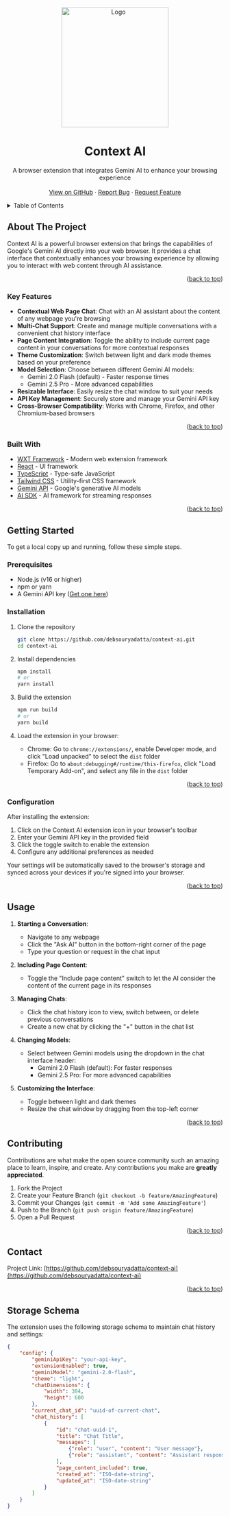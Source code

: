 <!-- Improved compatibility of back to top link: See: https://github.com/othneildrew/Best-README-Template/pull/73 -->
<a id="readme-top"></a>

<!-- PROJECT LOGO -->
<br />
<div align="center">
  <img src="https://res.cloudinary.com/diyxwdtjd/image/upload/v1744564843/projects/context-ai-logo.png" alt="Logo" width="250" height="280">
  <h1 align="center">Context AI</h1>

  <p align="center">
    A browser extension that integrates Gemini AI to enhance your browsing experience
    <br />
    <br />
    <a href="https://github.com/debsouryadatta/context-ai">View on GitHub</a>
    ·
    <a href="https://github.com/debsouryadatta/context-ai/issues">Report Bug</a>
    ·
    <a href="https://github.com/debsouryadatta/context-ai/issues">Request Feature</a>
  </p>
</div>

<!-- TABLE OF CONTENTS -->
<details>
  <summary>Table of Contents</summary>
  <ol>
    <li>
      <a href="#about-the-project">About The Project</a>
      <ul>
        <li><a href="#key-features">Key Features</a></li>
        <li><a href="#demo">Demo</a></li>
        <li><a href="#built-with">Built With</a></li>
      </ul>
    </li>
    <li>
      <a href="#getting-started">Getting Started</a>
      <ul>
        <li><a href="#prerequisites">Prerequisites</a></li>
        <li><a href="#installation">Installation</a></li>
        <li><a href="#configuration">Configuration</a></li>
      </ul>
    </li>
    <li><a href="#usage">Usage</a></li>
    <li><a href="#contributing">Contributing</a></li>
    <li><a href="#contact">Contact</a></li>
  </ol>
</details>

<!-- ABOUT THE PROJECT -->
## About The Project

Context AI is a powerful browser extension that brings the capabilities of Google's Gemini AI directly into your web browser. It provides a chat interface that contextually enhances your browsing experience by allowing you to interact with web content through AI assistance.

<p align="right">(<a href="#readme-top">back to top</a>)</p>

### Key Features

- **Contextual Web Page Chat**: Chat with an AI assistant about the content of any webpage you're browsing
- **Multi-Chat Support**: Create and manage multiple conversations with a convenient chat history interface
- **Page Content Integration**: Toggle the ability to include current page content in your conversations for more contextual responses
- **Theme Customization**: Switch between light and dark mode themes based on your preference
- **Model Selection**: Choose between different Gemini AI models:
  - Gemini 2.0 Flash (default) - Faster response times
  - Gemini 2.5 Pro - More advanced capabilities
- **Resizable Interface**: Easily resize the chat window to suit your needs
- **API Key Management**: Securely store and manage your Gemini API key
- **Cross-Browser Compatibility**: Works with Chrome, Firefox, and other Chromium-based browsers

<p align="right">(<a href="#readme-top">back to top</a>)</p>

<!-- ### Demo

[Demo screenshot placeholder]

<p align="right">(<a href="#readme-top">back to top</a>)</p> -->

### Built With

* [WXT Framework](https://wxt.dev/) - Modern web extension framework
* [React](https://reactjs.org/) - UI framework
* [TypeScript](https://www.typescriptlang.org/) - Type-safe JavaScript
* [Tailwind CSS](https://tailwindcss.com/) - Utility-first CSS framework
* [Gemini API](https://ai.google.dev/) - Google's generative AI models
* [AI SDK](https://sdk.vercel.ai/docs) - AI framework for streaming responses

<p align="right">(<a href="#readme-top">back to top</a>)</p>

<!-- GETTING STARTED -->
## Getting Started

To get a local copy up and running, follow these simple steps.

### Prerequisites

* Node.js (v16 or higher)
* npm or yarn
* A Gemini API key ([Get one here](https://ai.google.dev/))

### Installation

1. Clone the repository
   ```sh
   git clone https://github.com/debsouryadatta/context-ai.git
   cd context-ai
   ```

2. Install dependencies
   ```sh
   npm install
   # or
   yarn install
   ```

3. Build the extension
   ```sh
   npm run build
   # or
   yarn build
   ```

4. Load the extension in your browser:
   - Chrome: Go to `chrome://extensions/`, enable Developer mode, and click "Load unpacked" to select the `dist` folder
   - Firefox: Go to `about:debugging#/runtime/this-firefox`, click "Load Temporary Add-on", and select any file in the `dist` folder

<p align="right">(<a href="#readme-top">back to top</a>)</p>

### Configuration

After installing the extension:

1. Click on the Context AI extension icon in your browser's toolbar
2. Enter your Gemini API key in the provided field
3. Click the toggle switch to enable the extension
4. Configure any additional preferences as needed

Your settings will be automatically saved to the browser's storage and synced across your devices if you're signed into your browser.

<p align="right">(<a href="#readme-top">back to top</a>)</p>

<!-- USAGE EXAMPLES -->
## Usage

1. **Starting a Conversation**:
   - Navigate to any webpage
   - Click the "Ask AI" button in the bottom-right corner of the page
   - Type your question or request in the chat input

2. **Including Page Content**:
   - Toggle the "Include page content" switch to let the AI consider the content of the current page in its responses

3. **Managing Chats**:
   - Click the chat history icon to view, switch between, or delete previous conversations
   - Create a new chat by clicking the "+" button in the chat list

4. **Changing Models**:
   - Select between Gemini models using the dropdown in the chat interface header:
     - Gemini 2.0 Flash (default): For faster responses
     - Gemini 2.5 Pro: For more advanced capabilities

5. **Customizing the Interface**:
   - Toggle between light and dark themes
   - Resize the chat window by dragging from the top-left corner

<p align="right">(<a href="#readme-top">back to top</a>)</p>

<!-- CONTRIBUTING -->
## Contributing

Contributions are what make the open source community such an amazing place to learn, inspire, and create. Any contributions you make are **greatly appreciated**.

1. Fork the Project
2. Create your Feature Branch (`git checkout -b feature/AmazingFeature`)
3. Commit your Changes (`git commit -m 'Add some AmazingFeature'`)
4. Push to the Branch (`git push origin feature/AmazingFeature`)
5. Open a Pull Request

<p align="right">(<a href="#readme-top">back to top</a>)</p>

<!-- CONTACT -->
## Contact

Project Link: [https://github.com/debsouryadatta/context-ai](https://github.com/debsouryadatta/context-ai)

<p align="right">(<a href="#readme-top">back to top</a>)</p>

<!-- STORAGE SCHEMA -->
## Storage Schema

The extension uses the following storage schema to maintain chat history and settings:

```json
{
    "config": {
        "geminiApiKey": "your-api-key",
        "extensionEnabled": true,
        "geminiModel": "gemini-2.0-flash",
        "theme": "light",
        "chatDimensions": {
            "width": 384,
            "height": 600
        },
        "current_chat_id": "uuid-of-current-chat",
        "chat_history": [
            {
                "id": "chat-uuid-1",
                "title": "Chat Title",
                "messages": [
                    {"role": "user", "content": "User message"},
                    {"role": "assistant", "content": "Assistant response"}
                ],
                "page_content_included": true,
                "created_at": "ISO-date-string",
                "updated_at": "ISO-date-string"
            }
        ]
    }
}

